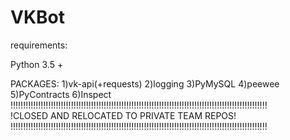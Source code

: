 # VKBot

requirements: 

Python 3.5 +

PACKAGES:
1)vk-api(+requests)
2)logging
3)PyMySQL
4)peewee
5)PyContracts
6)Inspect
<br>
!!!!!!!!!!!!!!!!!!!!!!!!!!!!!!!!!!!!!!!!!!!!!!!!!!!!!!!!!!!!!!!!!!!!!!!!!!!!!!!!!!!!!!!!!!!!!!!!!!!!!!
</br>
!CLOSED AND RELOCATED TO PRIVATE TEAM REPOS!
<br>
!!!!!!!!!!!!!!!!!!!!!!!!!!!!!!!!!!!!!!!!!!!!!!!!!!!!!!!!!!!!!!!!!!!!!!!!!!!!!!!!!!!!!!!!!!!!!!!!!!!!!!
</br>
